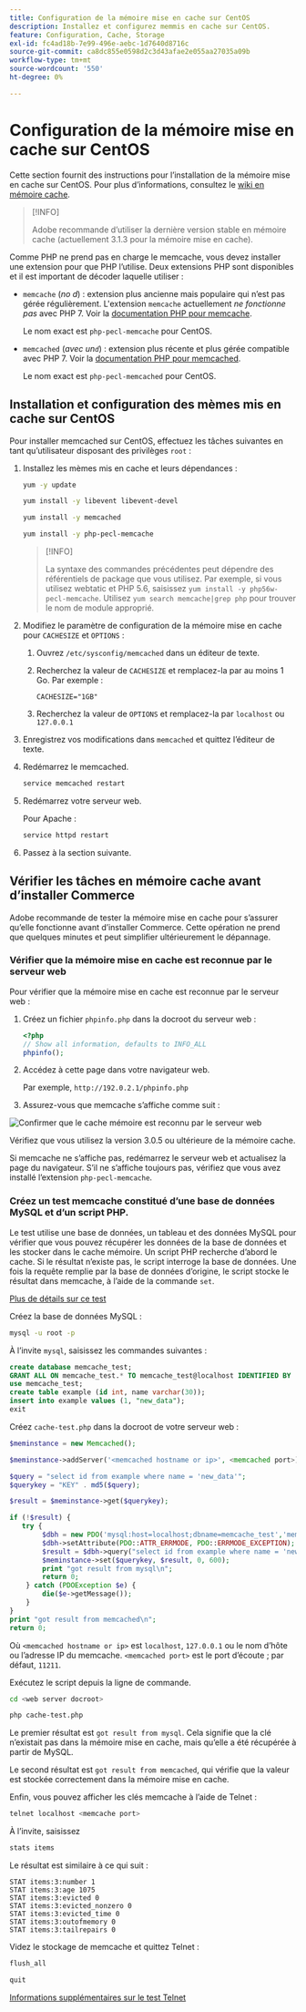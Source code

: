 ```yaml
---
title: Configuration de la mémoire mise en cache sur CentOS
description: Installez et configurez memmis en cache sur CentOS.
feature: Configuration, Cache, Storage
exl-id: fc4ad18b-7e99-496e-aebc-1d7640d8716c
source-git-commit: ca8dc855e0598d2c3d43afae2e055aa27035a09b
workflow-type: tm+mt
source-wordcount: '550'
ht-degree: 0%

---
```


# Configuration de la mémoire mise en cache sur CentOS

Cette section fournit des instructions pour l’installation de la mémoire mise en cache sur CentOS. Pour plus d’informations, consultez le [wiki en mémoire cache](https://github.com/memcached/old-wiki).

>[!INFO]
>
>Adobe recommande d’utiliser la dernière version stable en mémoire cache (actuellement 3.1.3 pour la mémoire mise en cache).

Comme PHP ne prend pas en charge le memcache, vous devez installer une extension pour que PHP l’utilise. Deux extensions PHP sont disponibles et il est important de décoder laquelle utiliser :

- `memcache` (_no d_) : extension plus ancienne mais populaire qui n’est pas gérée régulièrement.
L&#39;extension `memcache` actuellement _ne fonctionne pas_ avec PHP 7. Voir la [documentation PHP pour memcache](https://www.php.net/manual/en/book.memcache.php).

  Le nom exact est `php-pecl-memcache` pour CentOS.

- `memcached` (_avec un`d`_) : extension plus récente et plus gérée compatible avec PHP 7. Voir la [documentation PHP pour memcached](https://www.php.net/manual/en/book.memcached.php).

  Le nom exact est `php-pecl-memcached` pour CentOS.

## Installation et configuration des mèmes mis en cache sur CentOS

Pour installer memcached sur CentOS, effectuez les tâches suivantes en tant qu’utilisateur disposant des privilèges `root` :

1. Installez les mèmes mis en cache et leurs dépendances :

   ```bash
   yum -y update
   ```

   ```bash
   yum install -y libevent libevent-devel
   ```

   ```bash
   yum install -y memcached
   ```

   ```bash
   yum install -y php-pecl-memcache
   ```

   >[!INFO]
   >
   >La syntaxe des commandes précédentes peut dépendre des référentiels de package que vous utilisez. Par exemple, si vous utilisez webtatic et PHP 5.6, saisissez `yum install -y php56w-pecl-memcache`. Utilisez `yum search memcache|grep php` pour trouver le nom de module approprié.


1. Modifiez le paramètre de configuration de la mémoire mise en cache pour `CACHESIZE` et `OPTIONS` :

   1. Ouvrez `/etc/sysconfig/memcached` dans un éditeur de texte.
   1. Recherchez la valeur de `CACHESIZE` et remplacez-la par au moins 1 Go. Par exemple :

      ```config
      CACHESIZE="1GB"
      ```

   1. Recherchez la valeur de `OPTIONS` et remplacez-la par `localhost` ou `127.0.0.1`

1. Enregistrez vos modifications dans `memcached` et quittez l’éditeur de texte.
1. Redémarrez le memcached.

   ```bash
   service memcached restart
   ```

1. Redémarrez votre serveur web.

   Pour Apache :

   ```bash
   service httpd restart
   ```

1. Passez à la section suivante.

## Vérifier les tâches en mémoire cache avant d’installer Commerce

Adobe recommande de tester la mémoire mise en cache pour s’assurer qu’elle fonctionne avant d’installer Commerce. Cette opération ne prend que quelques minutes et peut simplifier ultérieurement le dépannage.

### Vérifier que la mémoire mise en cache est reconnue par le serveur web

Pour vérifier que la mémoire mise en cache est reconnue par le serveur web :

1. Créez un fichier `phpinfo.php` dans la docroot du serveur web :

   ```php
   <?php
   // Show all information, defaults to INFO_ALL
   phpinfo();
   ```

1. Accédez à cette page dans votre navigateur web.

   Par exemple, `http://192.0.2.1/phpinfo.php`

1. Assurez-vous que memcache s’affiche comme suit :

![Confirmer que le cache mémoire est reconnu par le serveur web](../../assets/configuration/memcache.png)

Vérifiez que vous utilisez la version 3.0.5 ou ultérieure de la mémoire cache.

Si memcache ne s’affiche pas, redémarrez le serveur web et actualisez la page du navigateur. S’il ne s’affiche toujours pas, vérifiez que vous avez installé l’extension `php-pecl-memcache`.

### Créez un test memcache constitué d’une base de données MySQL et d’un script PHP.

Le test utilise une base de données, un tableau et des données MySQL pour vérifier que vous pouvez récupérer les données de la base de données et les stocker dans le cache mémoire. Un script PHP recherche d’abord le cache. Si le résultat n’existe pas, le script interroge la base de données. Une fois la requête remplie par la base de données d’origine, le script stocke le résultat dans memcache, à l’aide de la commande `set`.

[Plus de détails sur ce test](https://www.digitalocean.com/community/tutorials/how-to-install-and-use-memcache-on-ubuntu-12-04)

Créez la base de données MySQL :

```bash
mysql -u root -p
```

À l’invite `mysql`, saisissez les commandes suivantes :

```sql
create database memcache_test;
GRANT ALL ON memcache_test.* TO memcache_test@localhost IDENTIFIED BY 'memcache_test';
use memcache_test;
create table example (id int, name varchar(30));
insert into example values (1, "new_data");
exit
```

Créez `cache-test.php` dans la docroot de votre serveur web :

```php
$meminstance = new Memcached();

$meminstance->addServer('<memcached hostname or ip>', <memcached port>);

$query = "select id from example where name = 'new_data'";
$querykey = "KEY" . md5($query);

$result = $meminstance->get($querykey);

if (!$result) {
   try {
        $dbh = new PDO('mysql:host=localhost;dbname=memcache_test','memcache_test','memcache_test');
        $dbh->setAttribute(PDO::ATTR_ERRMODE, PDO::ERRMODE_EXCEPTION);
        $result = $dbh->query("select id from example where name = 'new_data'")->fetch();
        $meminstance->set($querykey, $result, 0, 600);
        print "got result from mysql\n";
        return 0;
    } catch (PDOException $e) {
        die($e->getMessage());
    }
}
print "got result from memcached\n";
return 0;
```

Où `<memcached hostname or ip>` est `localhost`, `127.0.0.1` ou le nom d’hôte ou l’adresse IP du memcache. `<memcached port>` est le port d’écoute ; par défaut, `11211`.

Exécutez le script depuis la ligne de commande.

```bash
cd <web server docroot>
```

```bash
php cache-test.php
```

Le premier résultat est `got result from mysql`. Cela signifie que la clé n’existait pas dans la mémoire mise en cache, mais qu’elle a été récupérée à partir de MySQL.

Le second résultat est `got result from memcached`, qui vérifie que la valeur est stockée correctement dans la mémoire mise en cache.

Enfin, vous pouvez afficher les clés memcache à l’aide de Telnet :

```bash
telnet localhost <memcache port>
```

À l’invite, saisissez

```bash
stats items
```

Le résultat est similaire à ce qui suit :

```
STAT items:3:number 1
STAT items:3:age 1075
STAT items:3:evicted 0
STAT items:3:evicted_nonzero 0
STAT items:3:evicted_time 0
STAT items:3:outofmemory 0
STAT items:3:tailrepairs 0
```

Videz le stockage de memcache et quittez Telnet :

```bash
flush_all
```

```bash
quit
```

[Informations supplémentaires sur le test Telnet](https://darkcoding.net/software/memcached-list-all-keys/)
